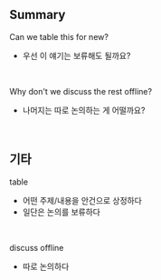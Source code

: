 ## Summary

Can we table this for new?
- 우선 이 얘기는 보류해도 될까요?

<br>

Why don't we discuss the rest offline?
- 나머지는 따로 논의하는 게 어떨까요?

<br>

## 기타

table
- 어떤 주제/내용을 안건으로 상정하다
- 일단은 논의를 보류하다

<br>

discuss offline
- 따로 논의하다
